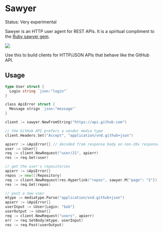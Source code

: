 # Sawyer

Status: Very experimental

Sawyer is an HTTP user agent for REST APIs.  It is a spiritual compliment to
the [Ruby sawyer gem](https://github.com/lostisland/sawyer).

![](http://techno-weenie.net/sawyer/images/sawyer.jpeg)

Use this to build clients for HTTP/JSON APIs that behave like the GitHub API.


## Usage

```go
type User struct {
  Login string `json:"login"`
}

class ApiError struct {
  Message strign `json:"message"`
}

client := sawyer.NewFromString("https://api.github.com")

// the GitHub API prefers a vendor media type
client.Headers.Set("Accept", "application/vnd.github+json")

apierr := &ApiError{} // decoded from response body on non-20x responses
user := &User{}
req := client.NewRequest("user/21", apierr)
res := req.Get(user)

// get the user's repositories
apierr := &ApiError{}
repos := new([]Repository)
req := client.NewRequest(res.Hyperlink("repos", sawyer.M{"page": "2"}), apierr)
res := req.Get(repos)

// post a new user
mtype := mediatype.Parse("application/vnd.github+json")
apierr := &ApiError{}
userInput := &User{Login: "bob"}
userOutput := &User{}
req := client.NewRequest("users", apierr)
err := req.SetBody(mtype, userInput)
res := req.Post(userOutput)
```
